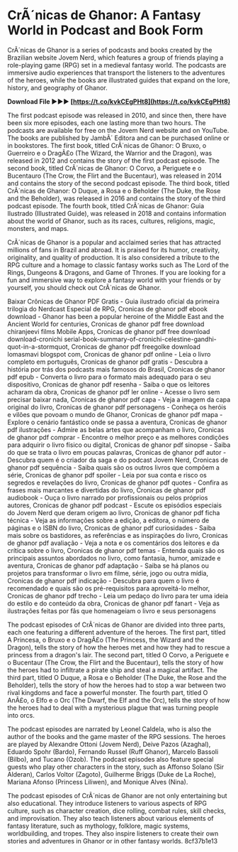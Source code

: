 
 
# CrÃ´nicas de Ghanor: A Fantasy World in Podcast and Book Form
 
CrÃ´nicas de Ghanor is a series of podcasts and books created by the Brazilian website Jovem Nerd, which features a group of friends playing a role-playing game (RPG) set in a medieval fantasy world. The podcasts are immersive audio experiences that transport the listeners to the adventures of the heroes, while the books are illustrated guides that expand on the lore, history, and geography of Ghanor.
 
**Download File ►►► [https://t.co/kvkCEgPHt8](https://t.co/kvkCEgPHt8)**


 
The first podcast episode was released in 2010, and since then, there have been six more episodes, each one lasting more than two hours. The podcasts are available for free on the Jovem Nerd website and on YouTube. The books are published by JambÃ´ Editora and can be purchased online or in bookstores. The first book, titled CrÃ´nicas de Ghanor: O Bruxo, o Guerreiro e o DragÃ£o (The Wizard, the Warrior and the Dragon), was released in 2012 and contains the story of the first podcast episode. The second book, titled CrÃ´nicas de Ghanor: O Corvo, a Periguete e o Bucentauro (The Crow, the Flirt and the Bucentaur), was released in 2014 and contains the story of the second podcast episode. The third book, titled CrÃ´nicas de Ghanor: O Duque, a Rosa e o Beholder (The Duke, the Rose and the Beholder), was released in 2016 and contains the story of the third podcast episode. The fourth book, titled CrÃ´nicas de Ghanor: Guia Ilustrado (Illustrated Guide), was released in 2018 and contains information about the world of Ghanor, such as its races, cultures, religions, magic, monsters, and maps.
 
CrÃ´nicas de Ghanor is a popular and acclaimed series that has attracted millions of fans in Brazil and abroad. It is praised for its humor, creativity, originality, and quality of production. It is also considered a tribute to the RPG culture and a homage to classic fantasy works such as The Lord of the Rings, Dungeons & Dragons, and Game of Thrones. If you are looking for a fun and immersive way to explore a fantasy world with your friends or by yourself, you should check out CrÃ´nicas de Ghanor.
 
Baixar Crônicas de Ghanor PDF Gratis - Guia ilustrado oficial da primeira trilogia do Nerdcast Especial de RPG,  Cronicas de ghanor pdf ebook download - Ghanor has been a popular heroine of the Middle East and the Ancient World for centuries,  Cronicas de ghanor pdf free download chiranjeevi films Mobile Apps,  Cronicas de ghanor pdf free download download-cronichi serial-book-summary-of-cronichi-celestine-gandhi-quot-in-a-stormquot,  Cronicas de ghanor pdf freegolke download lomasmavi blogspot com,  Cronicas de ghanor pdf online - Leia o livro completo em português,  Cronicas de ghanor pdf gratis - Descubra a história por trás dos podcasts mais famosos do Brasil,  Cronicas de ghanor pdf epub - Converta o livro para o formato mais adequado para o seu dispositivo,  Cronicas de ghanor pdf resenha - Saiba o que os leitores acharam da obra,  Cronicas de ghanor pdf ler online - Acesse o livro sem precisar baixar nada,  Cronicas de ghanor pdf capa - Veja a imagem da capa original do livro,  Cronicas de ghanor pdf personagens - Conheça os heróis e vilões que povoam o mundo de Ghanor,  Cronicas de ghanor pdf mapa - Explore o cenário fantástico onde se passa a aventura,  Cronicas de ghanor pdf ilustrações - Admire as belas artes que acompanham o livro,  Cronicas de ghanor pdf comprar - Encontre o melhor preço e as melhores condições para adquirir o livro físico ou digital,  Cronicas de ghanor pdf sinopse - Saiba do que se trata o livro em poucas palavras,  Cronicas de ghanor pdf autor - Descubra quem é o criador da saga e do podcast Jovem Nerd,  Cronicas de ghanor pdf sequência - Saiba quais são os outros livros que compõem a série,  Cronicas de ghanor pdf spoiler - Leia por sua conta e risco os segredos e revelações do livro,  Cronicas de ghanor pdf quotes - Confira as frases mais marcantes e divertidas do livro,  Cronicas de ghanor pdf audiobook - Ouça o livro narrado por profissionais ou pelos próprios autores,  Cronicas de ghanor pdf podcast - Escute os episódios especiais do Jovem Nerd que deram origem ao livro,  Cronicas de ghanor pdf ficha técnica - Veja as informações sobre a edição, a editora, o número de páginas e o ISBN do livro,  Cronicas de ghanor pdf curiosidades - Saiba mais sobre os bastidores, as referências e as inspirações do livro,  Cronicas de ghanor pdf avaliação - Veja a nota e os comentários dos leitores e da crítica sobre o livro,  Cronicas de ghanor pdf temas - Entenda quais são os principais assuntos abordados no livro, como fantasia, humor, amizade e aventura,  Cronicas de ghanor pdf adaptação - Saiba se há planos ou projetos para transformar o livro em filme, série, jogo ou outra mídia,  Cronicas de ghanor pdf indicação - Descubra para quem o livro é recomendado e quais são os pré-requisitos para aproveitá-lo melhor,  Cronicas de ghanor pdf trecho - Leia um pedaço do livro para ter uma ideia do estilo e do conteúdo da obra,  Cronicas de ghanor pdf fanart - Veja as ilustrações feitas por fãs que homenageiam o livro e seus personagens
  
The podcast episodes of CrÃ´nicas de Ghanor are divided into three parts, each one featuring a different adventure of the heroes. The first part, titled A Princesa, o Bruxo e o DragÃ£o (The Princess, the Wizard and the Dragon), tells the story of how the heroes met and how they had to rescue a princess from a dragon's lair. The second part, titled O Corvo, a Periguete e o Bucentaur (The Crow, the Flirt and the Bucentaur), tells the story of how the heroes had to infiltrate a pirate ship and steal a magical artifact. The third part, titled O Duque, a Rosa e o Beholder (The Duke, the Rose and the Beholder), tells the story of how the heroes had to stop a war between two rival kingdoms and face a powerful monster. The fourth part, titled O AnÃ£o, o Elfo e o Orc (The Dwarf, the Elf and the Orc), tells the story of how the heroes had to deal with a mysterious plague that was turning people into orcs.
 
The podcast episodes are narrated by Leonel Caldela, who is also the author of the books and the game master of the RPG sessions. The heroes are played by Alexandre Ottoni (Jovem Nerd), Deive Pazos (Azaghal), Eduardo Spohr (Bardo), Fernando Russel (Ruff Ghanor), Marcelo Bassoli (Bilbo), and Tucano (Ozob). The podcast episodes also feature special guests who play other characters in the story, such as Affonso Solano (Sir Alderan), Carlos Voltor (Zagoto), Guilherme Briggs (Duke de La Roche), Mariana Afonso (Princess Liliwen), and Monique Alves (Nina).
 
The podcast episodes of CrÃ´nicas de Ghanor are not only entertaining but also educational. They introduce listeners to various aspects of RPG culture, such as character creation, dice rolling, combat rules, skill checks, and improvisation. They also teach listeners about various elements of fantasy literature, such as mythology, folklore, magic systems, worldbuilding, and tropes. They also inspire listeners to create their own stories and adventures in Ghanor or in other fantasy worlds.
 8cf37b1e13
 
